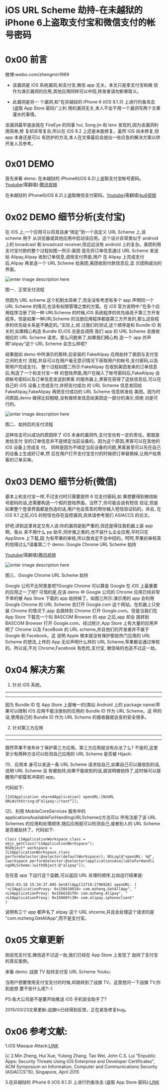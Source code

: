 # iOS URL Scheme 劫持-在未越狱的 iPhone 6上盗取支付宝和微信支付的帐号密码


0x00 前言
=====

微博:weibo.com/zhengmin1989

*   该漏洞是 iOS 系统漏洞,和支付宝,微信 app 无关。本文只是拿支付宝和微 信作为演示漏洞的应用,其他应用同样可以中招,转发者请勿断章取义。
    
*   此漏洞是另一 个漏洞,和“在非越狱的 iPhone 6 (iOS 8.1.3) 上进行钓鱼攻击 (盗取 App Store 密码)”上利 用的漏洞无关,本人不会干用一个漏洞写两个文章灌水的事情。
    

该漏洞最早是由我在 FireEye 的同事 hui, Song jin 和 lenx 发现的,因为该漏洞利用简单,修 复却非常复杂,所以在 iOS 8.2 上还是未能修复。虽然 iOS 尚未修复,但 app 本身还是可以 有防护的方法,本人在文章最后会提出一些应急的解决方案以供开发人员参考。

0x01 DEMO
=====

首先来看 demo: 在未越狱的 iPhone6(iOS 8.2)上盗取支付宝帐号密码。[Youtube](https://www.youtube.com/watch?v=p86Kv1uHO-s)(需翻墙):[腾讯视频](http://v.qq.com/page/p/d/s/p0149z3tgds.html)

在未越狱的 iPhone6(iOS 8.2)上盗取微信支付密码。[Youtube](https://www.youtube.com/watch?v=4SfCVGReyKI)(需翻墙)[ku6视频](http://v.ku6.com/show/yKdd4P9tTaznQUK6fQFPIA...html?from=my)

0x02 DEMO 细节分析(支付宝)
=====

在 iOS 上,一个应用可以将其自身”绑定”到一个自定义 URL Scheme 上,该 scheme 用于 从浏览器或其他应用中启动该应用。这个设计非常类似于 android 上的 broadcast 和 broadcast receiver,但远远没有 android 上的复杂。美团利用支付宝付款的整个过程如图一所示:美团 首先将订单信息通过 URL Scheme 发送给 Alipay,Alipay 收到订单信息,调用支付界面,用户 在 Alipay 上完成支付后,Alipay 再发送一个 URL Scheme 给美团,美团收到付款信息后,显 示团购成功的界面。

![enter image description here](http://drops.javaweb.org/uploads/images/d2bd4ca1766355620dd25d12c2af9d9a25af8519.jpg)

图一、正常支付流程

但因为 URL scheme 这个机制太简单了,完全没有考虑有多个 app 声明同一个 URL Scheme 的情况,也没有权限管理之类的方案。在 iOS 官方说明中:“在多个应用程序注册了同一种 URLScheme 的时候,iOS 系统程序的优先级高于第三方开发程序。但是如果一种URLScheme 的注册应用程序都是第三方开发的,那么这些程序的优先级关系是不确定的。”实际上,经 过我们的测试,这个顺序是和 Bundle ID 有关的,如果精心构造 Bundle ID,iOS 总是会调用 我们 app 的 URL Scheme 去接收相应的 URL Scheme 请求。那么问题来了,如果我们精心构 造一个 app 并声明“alipay”这个 URL Scheme 会怎么样呢?

结果就如 demo 中所演示的那样,后安装的 FakeAlipay 应用劫持了美团与支付宝之间的支付 流程,并且可以在用户毫无意识情况下获取用户的帐号,支付密码,以及帮用户完成支付。 整个过程如图二所示:FakeAlipay 在收到美团发来的订单信息后,构造了一个和支付宝一样 的登陆界面,用户在输入了帐号密码后,FakeAlipay 会把帐号密码以及订单信息发送到黑客 的服务器上,黑客在获得了这些信息后,可以在自己的 iOS 设备上完成支付,并把支付成功 的 URL Scheme 信息发回给 FakeAlipay,FakeAlipay 再把支付成功的 URL Scheme 信息转发给 美团。因为时间原因,demo 做得比较粗糙,没有做转发信息给美团这一部分的演示,但绝 对是可行的。

![enter image description here](http://drops.javaweb.org/uploads/images/3120ae5754225d8f2f444043ebcbd0937928bebf.jpg)

图二、劫持后的支付流程

这种攻击可以成功的原因除了 iOS 本身的漏洞外,支付宝也有一定的责任。那就是发给支付 宝的订单信息并不是绑定当前设备的。因为这个原因,黑客可以在其他的 iOS 设备上完成支 付。 同样是因为不绑定当前设备的问题,黑客甚至可以先在自己的设备上生成好订单,然 后在用户打开支付宝支付的时候把订单替换掉,让用户给黑客的订单买单。

0x03 DEMO 细节分析(微信)
=====

基本上和支付宝一样,不过支付时只需要提供 6 位支付密码,如 果想要得到微信帐号密码的话,还需要构造一个假的登陆界面。当然了,你可能会说有短信 验证,但是如果整个登录界面都是伪造的话,用户也会乖乖的帮你输入短信验证码的。并且, 在 iOS 8.1 之前,iOS 的短信也存在监控漏洞,具体请参考我们 ASIACCS 的论文。

好吧,讲到这里肯定又有人说:你的漏洞是挺严重的,但还是得往我机器上装 app 啊。我从 来不用什么 pp 助手,同步推之类的,也不装什么企业应用,平时只在 AppStore 上下载,因 为有苹果的审核,所以我肯定不会中招的。呵呵,苹果的审核真的信得过么?请看第二个 demo: Google Chrome URL Scheme 劫持

[Youtube](https://www.youtube.com/watch?v=uqZPelheVdM)(需翻墙)[腾讯视频](http://v.qq.com/page/x/d/4/x0149k4red4.html)

![enter image description here](http://drops.javaweb.org/uploads/images/9ff0e5beda26633994002fce528ad87c64090eb1.jpg)

图三、Google Chrome URL Scheme 劫持

Google 公司不比阿里差吧?Google Chrome 可以算是 Google 在 iOS 上最重要的应用之一了吧? 可惜的是,在该 demo 中 Google 公司的 Chrome 应用已经非常不幸的被 App Store 下载的 app 劫持掉了。如图三所示:演示用的 app 会利用 Google Chrome 的 URL Scheme 去打开 Google.com 这个网站。在机器上只安装 Chrome 的情况下,app 会跳转到 Chrome 打开 Google.com。但是当我们在 App Store 下载完一个叫 BASCOM Browser 的 app 之后,app 却会 跳转到 BASCOM Browser 打开 Google.com。经过统计,App Store 上有大量的应用声明了 Chrome 以及 FaceBook 的 URL scheme,并且他们的开发者并不属于 Google 和 Facebook。这 说明 Apple 根本就没有保护那些热门应用的 URL Scheme 的想法,上传的 App 无论声明什么样的 URL Scheme,苹果都会通过审核的。所以说,不光 Chrome,Facebook 有危险,支付宝, 微信啥的也逃不过这一劫。

0x04 解决方案
=====

1. 针对 iOS 系统。
-------------

* * *

因为 Bundle ID 在 App Store 上是唯一的(类似 Android 上的 package name)苹果可以限制 iOS 应用不能注册别的应用的 Bundle ID 作为 URL Scheme。这 样的话,使用自己的 Bundle ID 作为 URL Scheme 的接收器就会变的安全很多。

2. 针对第三方应用
----------

* * *

既然苹果不发布补丁保护第三方应用。第三方应用就没有办法了么? 不是的,这里至少有两种方法可以检测自己应用的 URL Scheme 是否被 Hijack:

(1)、应用本 身可以发送一条 URL Scheme 请求给自己,如果自己可以接收到的话,说明 URL Scheme 没 有被劫持,如果不能收到的话,就说明被劫持了,这时候可以提醒用户卸载有冲突的 app。

代码如下:

```
[[UIApplication sharedApplication] openURL:[NSURL URLWithString:@“alipay://test“]];

```

(2)、利用 MobileCoreServices 服务中的 applicationsAvailableForHandlingURLScheme()方法可以 所有注册了该 URL Schemes 的应用和处理顺序,随后应用就可以检测自己,或者别人的 URL Scheme 是否被劫持了。代码如下:

```
Class LSApplicationWorkspace_class = objc_getClass("LSApplicationWorkspace");
NSObject* workspace =
[LSApplicationWorkspace_class performSelector:@selector(defaultWorkspace)]; NSLog(@"openURL: %@",[workspace performSelector:@selector(applicationsAvailableForHandli ngURLScheme:)withObject:@"alipay"]);

```

在任意 app 下运行这个函数,可以返回 URL 处理的顺序,比如运行结果是:

```
2015-03-18 15:34:37.695 GetAllApp[13719:1796928] openURL: (
"<LSApplicationProxy: 0x156610010> com.mzheng.GetAllApp", "<LSApplicationProxy: 0x1566101f0> com.mzheng.Alipay", "<LSApplicationProxy: 0x15660fc30> com.alipay.iphoneclient"
)

```

说明有三个 app 都声名了 alipay 这个 URL shceme,并且会处理这个请求的是 "com.mzheng.GetAllApp",而不是支付宝。

0x05 文章更新
=====

刚说完支付宝,微信逃不过这一劫,我们已经在 App Store 上发现了 劫持了支付宝的真实案例。

来看 demo: 战旗 TV 劫持支付宝 URL Scheme Youku:

当用户想要使用支付宝支付的时候,却跳转到了战旗 TV。这里想问一下战旗 TV,你到底想 要干些什么呢?:-)

PS:各大公司是不是要开始推送 iOS 手机安全助手了?

2015/03/23文章更新:战旗tv已经得到反馈，正在紧急修复bug。

0x06 参考文献:
=====

1.iOS Masque Attack:[LINK](https://www.fireeye.com/blog/threat-research/2015/02/ios_masque_attackre.html)

￼ 2.Min Zheng, Hui Xue, Yulong Zhang, Tao Wei, John C.S. Lui "Enpublic Apps: Security Threats Using iOS Enterprise and Developer Certificates", ACM Symposium on Information, Computer and Communications Security (ASIACCS'15), Singapore, April 2015

3.在非越狱的 iPhone 6 (iOS 8.1.3) 上进行钓鱼攻击 (盗取 App Store 密码):[LINK](http://blog.csdn.net/zhengminwudi/article/details/43916791)